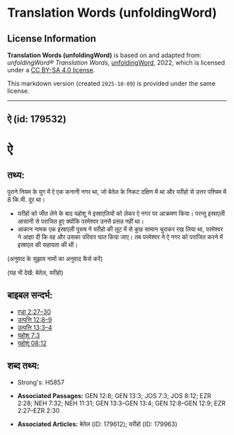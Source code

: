 # Translation Words (unfoldingWord)

## License Information

**Translation Words (unfoldingWord)** is based on and adapted from: _unfoldingWord® Translation Words_, [unfoldingWord](https://unfoldingword.org/utw), 2022, which is licensed under a [CC BY-SA 4.0 license](https://creativecommons.org/licenses/by-sa/4.0/legalcode.en).

This markdown version (created `2025-10-09`) is provided under the same license.



--------------------------------

## ऐ (id: 179532)

ऐ
=

तथ्य:
-----

पुराने नियम के युग में ऐ एक कनानी नगर था, जो बेतेल के निकट दक्षिण में था और यरीहो से उत्तर पश्चिम में 8 कि.मी. दूर था।

* यरीहो को जीत लेने के बाद यहोशू ने इस्राएलियों को लेकर ऐ नगर पर आक्रमण किया। परन्तु इस्राएली आसानी से पराजित हुए क्योंकि परमेश्वर उनसे प्रसन्न नहीं था।
* आकान नामक एक इस्राएली पुरूष ने यरीहो की लूट में से कुछ सामान चुराकर रख लिया था, परमेश्वर ने आज्ञा दी कि वह और उसका परिवार घात किया जाए। तब परमेश्वर ने ऐ नगर को पराजित करने में इस्राएल की सहायता की थी।

(अनुवाद के सुझाव नामों का अनुवाद कैसे करें)

(यह भी देखें: बेतेल, यरीहो)

बाइबल सन्दर्भ:
--------------

* [एज्रा 2:27–30](https://ref.ly/Ezra2:27-Ezra2:30)
* [उत्पत्ति 12:8–9](https://ref.ly/Gen12:8-Gen12:9)
* [उत्पत्ति 13:3–4](https://ref.ly/Gen13:3-Gen13:4)
* [यहोशू 7:3](https://ref.ly/Josh7:3)
* [यहोशू 08:12](https://ref.ly/Josh8:12)

शब्द तथ्य:
----------

* Strong's: H5857

* **Associated Passages:** GEN 12:8; GEN 13:3; JOS 7:3; JOS 8:12; EZR 2:28; NEH 7:32; NEH 11:31; GEN 13:3–GEN 13:4; GEN 12:8–GEN 12:9; EZR 2:27–EZR 2:30
* **Associated Articles:** बेतेल (ID: 179612); यरीहो (ID: 179963)

